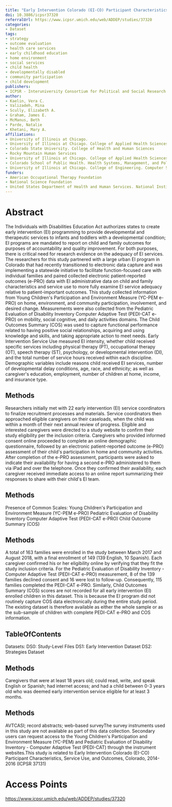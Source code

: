 ```yaml
---
title: "Early Intervention Colorado (EI-CO) Participant Characteristics, Service Use, and Patient-Reported Outcomes, Colorado, 2017-2021"
doi: 10.3886/icpsr37320
referralUrl: https://www.icpsr.umich.edu/web/ADDEP/studies/37320
categories:
- Dataset
tags:
- strategy
- outcome evaluation
- health care services
- early childhood education
- home environment
- social services
- child health
- developmentally disabled
- community participation
- child development
publishers:
- ICPSR - Interuniversity Consortium for Political and Social Research
author:
- Kaelin, Vera C.
- Valizadeh, Mina
- Scully, Elizabeth A.
- Graham, James E.
- McManus, Beth
- Parde, Natalie
- Khetani, Mary A.
affiliations:
- University of Illinois at Chicago.
- University of Illinois at Chicago. College of Applied Health Sciences. Occupational Therapy
- Colorado State University. College of Health and Human Sciences
- Rocky Mountain Human Services
- University of Illinois at Chicago. College of Applied Health Sciences. Rehabilitation Sciences
- Colorado School of Public Health. Health Systems, Management, and Policy
- University of Illinois at Chicago. College of Engineering. Computer Science
funders:
- American Occupational Therapy Foundation
- National Science Foundation
- United States Department of Health and Human Services. National Institutes of Health. Eunice Kennedy Shriver National Institute of Child Health and Human Development
---
```


# Abstract
The Individuals with Disabilities Education Act authorizes states to create early intervention (EI) programming to provide developmental and therapeutic services to infants and toddlers with a developmental condition; EI programs are mandated to report on child and family outcomes for purposes of accountability and quality improvement. For both purposes, there is critical need for research evidence on the adequacy of EI services. The researchers for this study partnered with a large urban EI program in Colorado that had recently transitioned to electronic data capture and was implementing a statewide initiative to facilitate function-focused care with individual families and paired collected electronic patient-reported outcomes (e-PRO) data with EI administrative data on child and family characteristics and service use to more fully examine EI service adequacy relative to patient-important outcomes. This study collected information from Young Children's Participation and Environment Measure (YC-PEM e-PRO) on home, environment, and community participation, involvement, and desired change. Measurements were also collected from the Pediatric Evaluation of Disability Inventory Computer Adaptive Test (PEDI-CAT e-PRO) on mobility, social cognitive, and daily activities domains. The Child Outcomes Summary (COS) was used to capture functional performance related to having positive social relationships, acquiring and using knowledge and skills, and taking appropriate action to meet needs. Early Intervention Service Use measured EI intensity, whether child received specific services including physical therapy (PT), occupational therapy (OT), speech therapy (ST), psychology, or developmental intervention (DI), and the total number of service hours received within each discipline. Demographic variables include reasons child received EI services, number of developmental delay conditions, age, race, and ethnicity; as well as caregiver's education, employment, number of children at home, income, and insurance type.

## Methods
Researchers initially met with 22 early intervention (EI) service coordinators to finalize recruitment processes and materials. Service coordinators then approached eligible caregivers on their caseloads, when the child was within a month of their next annual review of progress. Eligible and interested caregivers were directed to a study website to confirm their study eligibility per the inclusion criteria. Caregivers who provided informed consent online proceeded to complete an online demographic questionnaire, followed by an electronic patient-reported outcome (e-PRO) assessment of their child's participation in home and community activities. After completion of the e-PRO assessment, participants were asked to indicate their availability for having a second e-PRO administered to them via iPad and over the telephone. Once they confirmed their availability, each caregiver received immediate access to an online report summarizing their responses to share with their child's EI team.

## Methods
Presence of Common Scales: Young Children's Participation and Environment Measure (YC-PEM e-PRO) Pediatric Evaluation of Disability Inventory Computer Adaptive Test (PEDI-CAT e-PRO) Child Outcome Summary (COS)

## Methods
A total of 163 families were enrolled in the study between March 2017 and August 2018, with a final enrollment of 149 (139 English, 10 Spanish). Each caregiver confirmed his or her eligibility online by verifying that they fit the study inclusion criteria. For the Pediatric Evaluation of Disability Inventory - Computer Adaptive Test (PEDI-CAT e-PRO) measurement, 8 of the 139 families declined consent and 16 were lost to follow-up. Consequently, 115 families completed the PEDI-CAT e-PRO. Similarly, Child Outcomes Summary (COS) scores are not recorded for all early intervention (EI) enrolled children in this dataset. This is because the EI program did not routinely capture COS data electronically during the entire study period. The existing dataset is therefore available as either the whole sample or as the sub-sample of children with complete PEDI-CAT e-PRO and COS information.

## TableOfContents
Datasets: DS0: Study-Level Files DS1: Early Intervention Dataset DS2: Strategies Dataset

## Methods
Caregivers that were at least 18 years old; could read, write, and speak English or Spanish; had internet access; and had a child between 0-3 years old who was deemed early intervention service eligible for at least 3 months.

## Methods
AVTCASI; record abstracts; web-based surveyThe survey instruments used in this study are not available as part of this data collection. Secondary users can request access to the Young Children's Participation and Environment Measure (YC-PEM) and Pediatric Evaluation of Disability Inventory - Computer Adaptive Test (PEDI-CAT) through the instrument websites.This study is related to Early Intervention Colorado (EI-CO) Participant Characteristics, Service Use, and Outcomes, Colorado, 2014-2016 (ICPSR 37131)

# Access Points
https://www.icpsr.umich.edu/web/ADDEP/studies/37320
